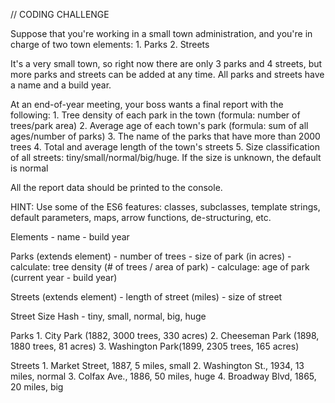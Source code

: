 // CODING CHALLENGE

Suppose that you're working in a small town administration, and you're in charge of two town elements:
    1. Parks
    2. Streets

It's a very small town, so right now there are only 3 parks and 4 streets, but more parks and streets can be added at any time. All parks and streets have a name and a build year.

At an end-of-year meeting, your boss wants a final report with the following:
    1. Tree density of each park in the town (formula: number of trees/park area)
    2. Average age of each town's park (formula: sum of all ages/number of parks)
    3. The name of the parks that have more than 2000 trees
    4. Total and average length of the town's streets
    5. Size classification of all streets: tiny/small/normal/big/huge. If the size is unknown, the default is normal

All the report data should be printed to the console.

HINT: Use some of the ES6 features: classes, subclasses, template strings, default parameters, maps, arrow functions, de-structuring, etc.

Elements
    - name
    - build year

Parks (extends element)
    - number of trees
    - size of park (in acres)
    - calculate: tree density (# of trees / area of park)
    - calculage: age of park (current year - build year)

Streets (extends element)
    - length of street (miles)
    - size of street

Street Size Hash
    - tiny, small, normal, big, huge

Parks
    1. City Park (1882, 3000 trees, 330 acres)
    2. Cheeseman Park (1898, 1880 trees, 81 acres)
    3. Washington Park(1899, 2305 trees, 165 acres)

Streets
    1. Market Street, 1887, 5 miles, small
    2. Washington St., 1934, 13 miles, normal
    3. Colfax Ave., 1886, 50 miles, huge
    4. Broadway Blvd, 1865, 20 miles, big
